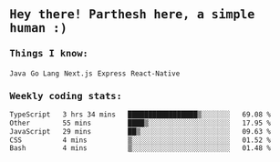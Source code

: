 <samp>
    <h2>Hey there! Parthesh here, a simple human :)</h2>
    <h3>Things I know: </h3>
    <code>Java</code> <code>Go Lang</code> <code>Next.js</code> <code>Express</code> <code>React-Native</code>
    <h3>Weekly coding stats:</h3>
<!--START_SECTION:waka-->

```txt
TypeScript   3 hrs 34 mins   █████████████████▒░░░░░░░   69.08 %
Other        55 mins         ████▒░░░░░░░░░░░░░░░░░░░░   17.95 %
JavaScript   29 mins         ██▒░░░░░░░░░░░░░░░░░░░░░░   09.63 %
CSS          4 mins          ▒░░░░░░░░░░░░░░░░░░░░░░░░   01.52 %
Bash         4 mins          ▒░░░░░░░░░░░░░░░░░░░░░░░░   01.48 %
```

<!--END_SECTION:waka-->
</samp>
